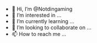 - 👋 Hi, I’m @Notdingaming
- 👀 I’m interested in ...
- 🌱 I’m currently learning ...
- 💞️ I’m looking to collaborate on ...
- 📫 How to reach me ...

<!---
Notdingaming/Notdingaming is a ✨ special ✨ repository because its `README.md` (this file) appears on your GitHub profile.
You can click the Preview link to take a look at your changes.
--->
